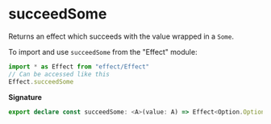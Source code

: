 # succeedSome

Returns an effect which succeeds with the value wrapped in a `Some`.

To import and use `succeedSome` from the "Effect" module:

```ts
import * as Effect from "effect/Effect"
// Can be accessed like this
Effect.succeedSome
```

**Signature**

```ts
export declare const succeedSome: <A>(value: A) => Effect<Option.Option<A>>
```
